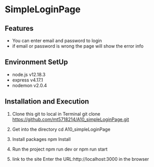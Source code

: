 # SimpleLoginPage

## Features
* You can enter email and password to login
* if email or password is wrong the page will show the error info 

## Environment SetUp
* node.js v12.18.3
* express v4.17.1
* nodemon v2.0.4

## Installation and Execution
1. Clone this git to local in Terminal
git clone https://github.com/mt5718214/A10_simpleLoginPage.git

2. Get into the directory
cd A10_simpleLoginPage

3. Install packages
npm Install

4. Run the project
npm run dev or npm run start

5. link to the site
Enter the URL:http://localhost:3000 in the browser
